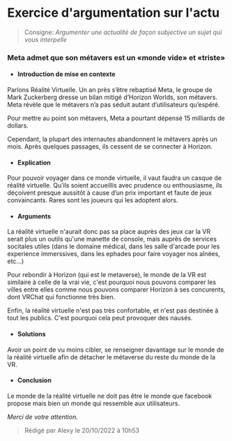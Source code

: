 # **Exercice d'argumentation sur l'actu**

> Consigne: _Argumenter une actualité de façon subjective un sujet qui vous interpelle_

<!-- EXEMPLE

Argument porte sur le problème

* pb

* solu dev (en donnant des arguments)

conclure : Merci d'avoir lu mon argumentation

-->

<h3 class='actuTitle' markdown='1'>
Meta admet que son métavers est un «monde vide» et «triste»
</h3>


<p class='paragraph' markdown='1'>

* #### Introduction de mise en contexte
Parlons Réalité Virtuelle.
Un an près s’être rebaptisé Meta, le groupe de Mark Zuckerberg dresse un bilan mitigé d’Horizon Worlds, son métavers. Meta révèle que le métavers n’a pas séduit autant d’utilisateurs qu’espéré.

Pour mettre au point son métavers, Meta a pourtant dépensé 15 milliards de dollars.

Cependant, la plupart des internautes abandonnent le métavers après un mois. Après quelques passages, ils cessent de se connecter à Horizon.

* #### Explication
Pour pouvoir voyager dans ce monde virtuelle, il vaut faudra un casque de réalité virtuelle.
Qu’ils soient accueillis avec prudence ou enthousiasme, ils déçoivent presque aussitôt à cause d’un prix important et faute de jeux convaincants.
Rares sont les joueurs qui les adoptent alors.

* #### Arguments
La réalité virtuelle n'aurait donc pas sa place auprès des jeux car la VR serait plus un outils qu'une manette de console, mais auprès de services socitales utiles (dans le domaine médical, dans les salle d'arcade pour les experience immerssives, dans les ephades pour faire voyager nos aînées, etc...)

Pour rebondir à Horizon (qui est le metaverse), le monde de la VR est similaire à celle de la vrai vie, c'est pourquoi nous pouvons comparer les villes entre elles comme nous pouvons comparer Horizon à ses concurents, dont VRChat qui fonctionne très bien.

Enfin, la réalité virtuelle n'est pas très confortable, et n'est pas destinée à tout les publics. C'est pourquoi cela peut provoquer des nausés.

* #### Solutions
Avoir un point de vu moins cibler, se renseigner davantage sur le monde de la réalité virtuelle afin de détacher le métaverse du reste du monde de la VR.

* #### Conclusion
Le monde de la réalité virtuelle ne doit pas être le monde que facebook propose mais bien un monde qui ressemble aux utilisateurs.

*Merci de votre attention.*

</p>

> Rédigé par Alexy le 20/10/2022 à 10h53
